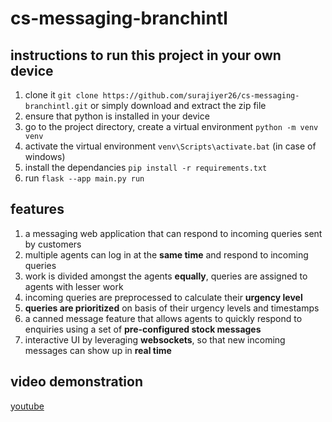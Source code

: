 # cs-messaging-branchintl

## instructions to run this project in your own device

1. clone it `git clone https://github.com/surajiyer26/cs-messaging-branchintl.git` or simply download and extract the zip file
2. ensure that python is installed in your device
3. go to the project directory, create a virtual environment `python -m venv venv`
4. activate the virtual environment `venv\Scripts\activate.bat` (in case of windows)
5. install the dependancies `pip install -r requirements.txt`
6. run `flask --app main.py run`

## features

1. a messaging web application that can respond to incoming queries sent by customers
2. multiple agents can log in at the **same time** and respond to incoming queries
3. work is divided amongst the agents **equally**, queries are assigned to agents with lesser work
4. incoming queries are preprocessed to calculate their **urgency level**
5. **queries are prioritized** on basis of their urgency levels and timestamps
6. a canned message feature that allows agents to quickly respond to enquiries using a set of **pre-configured stock messages**
7. interactive UI by leveraging **websockets**, so that new incoming messages can show up in **real time**

## video demonstration

 [youtube](https://youtu.be/IenwEZX-_pc) 

